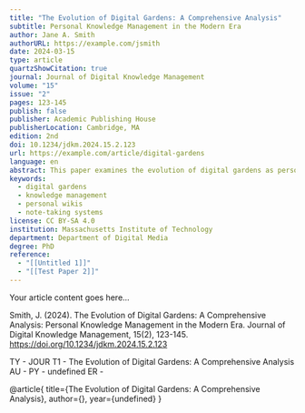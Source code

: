 ```yaml
---
title: "The Evolution of Digital Gardens: A Comprehensive Analysis"
subtitle: Personal Knowledge Management in the Modern Era
author: Jane A. Smith
authorURL: https://example.com/jsmith
date: 2024-03-15
type: article
quartzShowCitation: true
journal: Journal of Digital Knowledge Management
volume: "15"
issue: "2"
pages: 123-145
publish: false
publisher: Academic Publishing House
publisherLocation: Cambridge, MA
edition: 2nd
doi: 10.1234/jdkm.2024.15.2.123
url: https://example.com/article/digital-gardens
language: en
abstract: This paper examines the evolution of digital gardens as personal knowledge management systems, exploring their impact on modern information organization and retrieval methods.
keywords:
  - digital gardens
  - knowledge management
  - personal wikis
  - note-taking systems
license: CC BY-SA 4.0
institution: Massachusetts Institute of Technology
department: Department of Digital Media
degree: PhD
reference:
  - "[[Untitled 1]]"
  - "[[Test Paper 2]]"
---
```


Your article content goes here...

Smith, J. (2024). The Evolution of Digital Gardens: A Comprehensive Analysis: Personal Knowledge Management in the Modern Era. Journal of Digital Knowledge Management, 15(2), 123-145. https://doi.org/10.1234/jdkm.2024.15.2.123

TY - JOUR
T1 - The Evolution of Digital Gardens: A Comprehensive Analysis
AU -
PY - undefined
ER -

@article{
title={The Evolution of Digital Gardens: A Comprehensive Analysis},
author={},
year={undefined}
}
